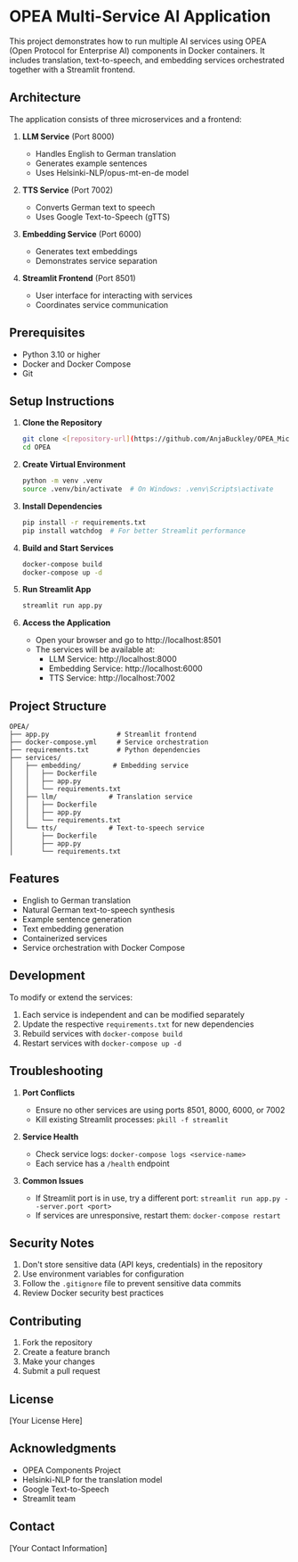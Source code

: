 # OPEA Multi-Service AI Application

This project demonstrates how to run multiple AI services using OPEA (Open Protocol for Enterprise AI) components in Docker containers. It includes translation, text-to-speech, and embedding services orchestrated together with a Streamlit frontend.

## Architecture

The application consists of three microservices and a frontend:

1. **LLM Service** (Port 8000)
   - Handles English to German translation
   - Generates example sentences
   - Uses Helsinki-NLP/opus-mt-en-de model

2. **TTS Service** (Port 7002)
   - Converts German text to speech
   - Uses Google Text-to-Speech (gTTS)

3. **Embedding Service** (Port 6000)
   - Generates text embeddings
   - Demonstrates service separation

4. **Streamlit Frontend** (Port 8501)
   - User interface for interacting with services
   - Coordinates service communication

## Prerequisites

- Python 3.10 or higher
- Docker and Docker Compose
- Git

## Setup Instructions

1. **Clone the Repository**
   ```bash
   git clone <[repository-url](https://github.com/AnjaBuckley/OPEA_Microservices.git)>
   cd OPEA
   ```

2. **Create Virtual Environment**
   ```bash
   python -m venv .venv
   source .venv/bin/activate  # On Windows: .venv\Scripts\activate
   ```
3. **Install Dependencies**
   ```bash
   pip install -r requirements.txt
   pip install watchdog  # For better Streamlit performance
   ```

4. **Build and Start Services**
   ```bash
   docker-compose build
   docker-compose up -d
   ```

5. **Run Streamlit App**
   ```bash
   streamlit run app.py
   ```

6. **Access the Application**
   - Open your browser and go to http://localhost:8501
   - The services will be available at:
     - LLM Service: http://localhost:8000
     - Embedding Service: http://localhost:6000
     - TTS Service: http://localhost:7002

## Project Structure

```
OPEA/
├── app.py                 # Streamlit frontend
├── docker-compose.yml     # Service orchestration
├── requirements.txt       # Python dependencies
├── services/
│   ├── embedding/        # Embedding service
│   │   ├── Dockerfile
│   │   ├── app.py
│   │   └── requirements.txt
│   ├── llm/             # Translation service
│   │   ├── Dockerfile
│   │   ├── app.py
│   │   └── requirements.txt
│   └── tts/             # Text-to-speech service
│       ├── Dockerfile
│       ├── app.py
│       └── requirements.txt
```

## Features

- English to German translation
- Natural German text-to-speech synthesis
- Example sentence generation
- Text embedding generation
- Containerized services
- Service orchestration with Docker Compose

## Development

To modify or extend the services:

1. Each service is independent and can be modified separately
2. Update the respective `requirements.txt` for new dependencies
3. Rebuild services with `docker-compose build`
4. Restart services with `docker-compose up -d`

## Troubleshooting

1. **Port Conflicts**
   - Ensure no other services are using ports 8501, 8000, 6000, or 7002
   - Kill existing Streamlit processes: `pkill -f streamlit`

2. **Service Health**
   - Check service logs: `docker-compose logs <service-name>`
   - Each service has a `/health` endpoint

3. **Common Issues**
   - If Streamlit port is in use, try a different port: `streamlit run app.py --server.port <port>`
   - If services are unresponsive, restart them: `docker-compose restart`

## Security Notes

1. Don't store sensitive data (API keys, credentials) in the repository
2. Use environment variables for configuration
3. Follow the `.gitignore` file to prevent sensitive data commits
4. Review Docker security best practices

## Contributing

1. Fork the repository
2. Create a feature branch
3. Make your changes
4. Submit a pull request

## License

[Your License Here]

## Acknowledgments

- OPEA Components Project
- Helsinki-NLP for the translation model
- Google Text-to-Speech
- Streamlit team

## Contact

[Your Contact Information] 
